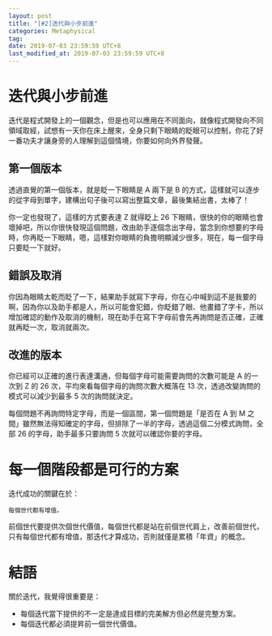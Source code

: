 ```yaml
---
layout: post
title: "[#2]迭代與小步前進"
categories: Metaphysical
tag: 
date: 2019-07-03 23:59:59 UTC+8 
last_modified_at: 2019-07-03 23:59:59 UTC+8 
---
```


# 迭代與小步前進

迭代是程式開發上的一個觀念，但是也可以應用在不同面向，就像程式開發向不同領域取經，試想有一天你在床上醒來，全身只剩下眼睛的眨眼可以控制，你花了好一番功夫才讓身旁的人理解到這個情境，你要如何向外界發聲。

## 第一個版本
透過直覺的第一個版本，就是眨一下眼睛是 A 兩下是 B 的方式，這樣就可以逐步的從字母到單字，建構出句子後可以寫出整篇文章，最後集結出書，太棒了！

你一定也發現了，這樣的方式要表達 Z 就得眨上 26 下眼睛，很快的你的眼睛也會壞掉吧，所以你很快發現這個問題，改由助手逐個念出字母，當念到你想要的字母時，你再眨一下眼睛，嗯，這樣對你眼睛的負擔明顯減少很多，現在，每一個字母只要眨一下就好。

## 錯誤及取消
你因為眼睛太乾而眨了一下，結果助手就寫下字母，你在心中喊到這不是我要的啊，因為你以及助手都是人，所以可能會犯錯，你眨錯了眼、他畫錯了字卡，所以增加確認的動作及取消的機制，現在助手在寫下字母前會先再詢問是否正確，正確就再眨一次，取消就兩次。

## 改進的版本
你已經可以正確的進行表達溝通，但每個字母可能需要詢問的次數可能是 A 的一次到 Z 的 26 次，平均來看每個字母的詢問次數大概落在 13 次，透過改變詢問的模式可以減少到最多 5 次的詢問就決定。

每個問題不再詢問特定字母，而是一個區間，第一個問題是「是否在 A 到 M 之間」雖然無法得知確定的字母，但排除了一半的字母，透過這個二分模式詢問，全部 26 的字母，助手最多只要詢問 5 次就可以確認你要的字母。

# 每一個階段都是可行的方案
迭代成功的關鍵在於：  
    
    每個世代都有增值。

前個世代要提供次個世代價值，每個世代都是站在前個世代肩上，改善前個世代，只有每個世代都有增值，那迭代才算成功，否則就僅是累積「年資」的概念。

# 結語
關於迭代，我覺得很重要是：

* 每個迭代當下提供的不一定是達成目標的完美解方但必然是完整方案。
* 每個迭代都必須提昇前一個世代價值。